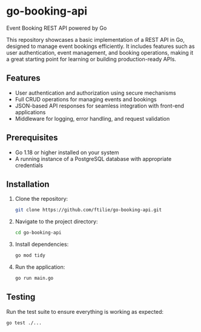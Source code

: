 # go-booking-api
Event Booking REST API powered by Go

This repository showcases a basic implementation of a REST API in Go, designed to manage event bookings efficiently. It includes features such as user authentication, event management, and booking operations, making it a great starting point for learning or building production-ready APIs.

## Features
- User authentication and authorization using secure mechanisms
- Full CRUD operations for managing events and bookings
- JSON-based API responses for seamless integration with front-end applications
- Middleware for logging, error handling, and request validation

## Prerequisites
- Go 1.18 or higher installed on your system
- A running instance of a PostgreSQL database with appropriate credentials

## Installation
1. Clone the repository:
    ```bash
    git clone https://github.com/ftilie/go-booking-api.git
    ```
2. Navigate to the project directory:
    ```bash
    cd go-booking-api
    ```
3. Install dependencies:
    ```bash
    go mod tidy
    ```
4. Run the application:
    ```bash
    go run main.go
    ```

## Testing
Run the test suite to ensure everything is working as expected:
```bash
go test ./...
```
